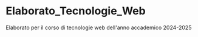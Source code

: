 # Elaborato_Tecnologie_Web
Elaborato per il corso di tecnologie web dell'anno accademico 2024-2025 
